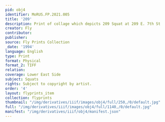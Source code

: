 ```yaml
---
pid: obj4
identifier: MoRUS.FP.2021.005
title: '209'
description: Print of collage which depicts 209 Squat at 209 E. 7th St.
creator: Fly
contributor:
publisher:
source: Fly Prints Collection
_date: '1994'
language: English
type: Print
format: Physical
format_2: TIFF
relation:
coverage: Lower East Side
subject: Squats
rights: Subject to copyright by artist.
order: '4'
layout: flyprints_item
collection: flyprints
thumbnail: "/img/derivatives/iiif/images/obj4/full/250,/0/default.jpg"
full: "/img/derivatives/iiif/images/obj4/full/1140,/0/default.jpg"
manifest: "/img/derivatives/iiif/obj4/manifest.json"
---
```

